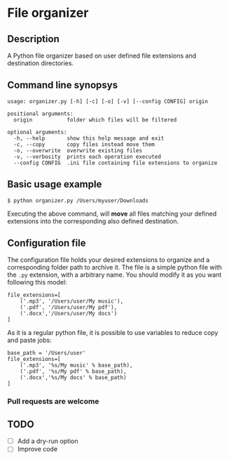 # File organizer

## Description
A Python file organizer based on user defined file extensions and destination directories.

## Command line synopsys

```
usage: organizer.py [-h] [-c] [-o] [-v] [--config CONFIG] origin

positional arguments:
  origin           folder which files will be filtered

optional arguments:
  -h, --help       show this help message and exit
  -c, --copy       copy files instead move them
  -o, --overwrite  overwrite existing files
  -v, --verbosity  prints each operation executed
  --config CONFIG  .ini file containing file extensions to organize
```

## Basic usage example
``` $ python organizer.py /Users/myuser/Downloads ```

Executing the above command, will __move__ all files matching your defined extensions into the corresponding also defined destination.

## Configuration file

The configuration file holds your desired extensions to organize and a corresponding folder path to archive it.
The file is a simple python file with the ```.py``` extension, with a arbitrary name. You should modify it as you want following this model:

```
file_extensions=[
    ('.mp3', '/Users/user/My music'),
    ('.pdf', '/Users/user/My pdf'),
    ('.docx','/Users/user/My docs')
]
```

As it is a regular python file, it is possible to use variables to reduce copy and paste jobs:

```
base_path = '/Users/user'
file_extensions=[
    ('.mp3', '%s/My music' % base_path),
    ('.pdf', '%s/My pdf' % base_path),
    ('.docx','%s/My docs' % base_path)
]
```


### Pull requests are welcome

## TODO

- [ ] Add a dry-run option
- [ ] Improve code
